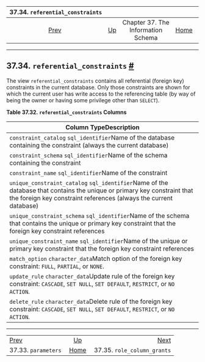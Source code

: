 

|             37.34. `referential_constraints`            |                                                                    |                                    |                                                       |                                                                         |
| :-----------------------------------------------------: | :----------------------------------------------------------------- | :--------------------------------: | ----------------------------------------------------: | ----------------------------------------------------------------------: |
| [Prev](infoschema-parameters.html "37.33. parameters")  | [Up](information-schema.html "Chapter 37. The Information Schema") | Chapter 37. The Information Schema | [Home](index.html "PostgreSQL 17devel Documentation") |  [Next](infoschema-role-column-grants.html "37.35. role_column_grants") |

***

## 37.34. `referential_constraints` [#](#INFOSCHEMA-REFERENTIAL-CONSTRAINTS)

The view `referential_constraints` contains all referential (foreign key) constraints in the current database. Only those constraints are shown for which the current user has write access to the referencing table (by way of being the owner or having some privilege other than `SELECT`).

**Table 37.32. `referential_constraints` Columns**

| Column TypeDescription                                                                                                                                                                       |
| -------------------------------------------------------------------------------------------------------------------------------------------------------------------------------------------- |
| `constraint_catalog` `sql_identifier`Name of the database containing the constraint (always the current database)                                                                            |
| `constraint_schema` `sql_identifier`Name of the schema containing the constraint                                                                                                             |
| `constraint_name` `sql_identifier`Name of the constraint                                                                                                                                     |
| `unique_constraint_catalog` `sql_identifier`Name of the database that contains the unique or primary key constraint that the foreign key constraint references (always the current database) |
| `unique_constraint_schema` `sql_identifier`Name of the schema that contains the unique or primary key constraint that the foreign key constraint references                                  |
| `unique_constraint_name` `sql_identifier`Name of the unique or primary key constraint that the foreign key constraint references                                                             |
| `match_option` `character_data`Match option of the foreign key constraint: `FULL`, `PARTIAL`, or `NONE`.                                                                                     |
| `update_rule` `character_data`Update rule of the foreign key constraint: `CASCADE`, `SET NULL`, `SET DEFAULT`, `RESTRICT`, or `NO ACTION`.                                                   |
| `delete_rule` `character_data`Delete rule of the foreign key constraint: `CASCADE`, `SET NULL`, `SET DEFAULT`, `RESTRICT`, or `NO ACTION`.                                                   |

***

|                                                         |                                                                    |                                                                         |
| :------------------------------------------------------ | :----------------------------------------------------------------: | ----------------------------------------------------------------------: |
| [Prev](infoschema-parameters.html "37.33. parameters")  | [Up](information-schema.html "Chapter 37. The Information Schema") |  [Next](infoschema-role-column-grants.html "37.35. role_column_grants") |
| 37.33. `parameters`                                     |        [Home](index.html "PostgreSQL 17devel Documentation")       |                                             37.35. `role_column_grants` |
